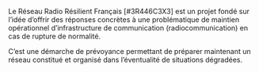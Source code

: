 Le Réseau Radio Résilient Français [#3R446C3X3] est un projet fondé sur l’idée d’offrir des réponses concrètes à une problématique de maintien opérationnel d’infrastructure de communication (radiocommunication) en cas de rupture de normalité.

C’est une démarche de prévoyance permettant de préparer maintenant un réseau constitué et organisé dans l’éventualité de situations dégradées.
